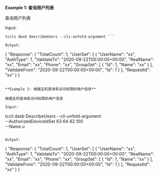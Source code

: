 **Example 1: 查询用户列表**

查询用户列表

Input: 

```
tccli dasb DescribeUsers --cli-unfold-argument ```

Output: 
```
{
    "Response": {
        "TotalCount": 1,
        "UserSet": [
            {
                "UserName": "xx",
                "AuthType": 1,
                "ValidateTo": "2020-09-22T00:00:00+00:00",
                "RealName": "xx",
                "Email": "xx",
                "Phone": "xx",
                "GroupSet": [
                    {
                        "Id": 1,
                        "Name": "xx"
                    }
                ],
                "ValidateFrom": "2020-09-22T00:00:00+00:00",
                "Id": 1
            }
        ],
        "RequestId": "xx"
    }
}
```

**Example 2: 根据主机查询有访问权限的用户信息**

根据主机查询有访问权限的用户信息

Input: 

```
tccli dasb DescribeUsers --cli-unfold-argument  \
    --AuthorizedDeviceIdSet 63 64 82 100 \
    --Name u
```

Output: 
```
{
    "Response": {
        "TotalCount": 1,
        "UserSet": [
            {
                "UserName": "xx",
                "AuthType": 1,
                "ValidateTo": "2020-09-22T00:00:00+00:00",
                "RealName": "xx",
                "Email": "xx",
                "Phone": "xx",
                "GroupSet": [
                    {
                        "Id": 1,
                        "Name": "xx"
                    }
                ],
                "ValidateFrom": "2020-09-22T00:00:00+00:00",
                "Id": 1
            }
        ],
        "RequestId": "xx"
    }
}
```

